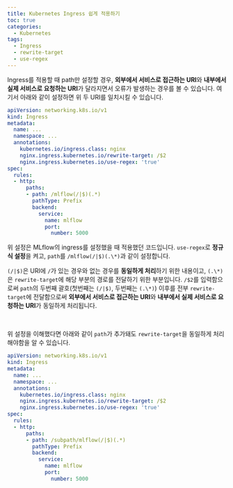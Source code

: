 ```yaml
---
title: Kubernetes Ingress 쉽게 적용하기
toc: true
categories:
  - Kubernetes
tags:
  - Ingress
  - rewrite-target
  - use-regex
---
```


Ingress를 적용할 때 path만 설정할 경우, **외부에서 서비스로 접근하는 URI**와 **내부에서 실제 서비스로 요청하는 URI**가 달라지면서 오류가 발생하는 경우를 볼 수 있습니다. 여기서 아래와 같이 설정하면 위 두 URI를 일치시킬 수 있습니다.

```yaml
apiVersion: networking.k8s.io/v1
kind: Ingress
metadata:
  name: ...
  namespace: ...
  annotations:
    kubernetes.io/ingress.class: nginx
    nginx.ingress.kubernetes.io/rewrite-target: /$2
    nginx.ingress.kubernetes.io/use-regex: 'true'
spec:
  rules:
  - http:
      paths:
      - path: /mlflow(/|$)(.*)
        pathType: Prefix
        backend:
          service:
            name: mlflow
            port:
              number: 5000
```

위 설정은 MLflow의 ingress를 설정했을 때 적용했던 코드입니다. `use-regex`로 **정규식 설정**을 켜고, `path`를 `/mlflow(/|$)(.\*)`과 같이 설정합니다.

`(/|$)`은 URI에 `/`가 있는 경우와 없는 경우를 **동일하게 처리**하기 위한 내용이고, `(.\*)`은 `rewrite-target`에 해당 부분의 경로를 전달하기 위한 부분입니다. `/$2`를 입력함으로써 `path`의 두번째 괄호(첫번째는 `(/|$)`, 두번째는 `(.\*)`) 이후를 전부 `rewrite-target`에 전달함으로써 **외부에서 서비스로 접근하는 URI**와 **내부에서 실제 서비스로 요청하는 URI**가 동일하게 처리됩니다.

<br>

위 설정을 이해했다면 아래와 같이 `path`가 추가돼도 `rewrite-target`을 동일하게 처리해야함을 알 수 있습니다.

```yaml
apiVersion: networking.k8s.io/v1
kind: Ingress
metadata:
  name: ...
  namespace: ...
  annotations:
    kubernetes.io/ingress.class: nginx
    nginx.ingress.kubernetes.io/rewrite-target: /$2
    nginx.ingress.kubernetes.io/use-regex: 'true'
spec:
  rules:
  - http:
      paths:
      - path: /subpath/mlflow(/|$)(.*)
        pathType: Prefix
        backend:
          service:
            name: mlflow
            port:
              number: 5000
```
